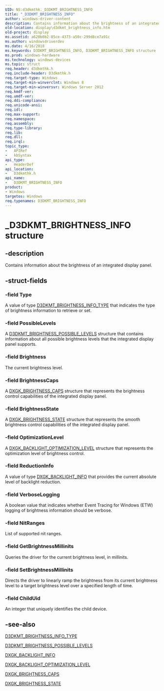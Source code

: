 ```yaml
---
UID: NS:d3dkmthk._D3DKMT_BRIGHTNESS_INFO
title: "_D3DKMT_BRIGHTNESS_INFO"
author: windows-driver-content
description: Contains information about the brightness of an integrated display panel.
old-location: display\d3dkmt_brightness_info.htm
old-project: display
ms.assetid: a620b0b2-85ce-4373-a50c-299d8ce7a91c
ms.author: windowsdriverdev
ms.date: 4/16/2018
ms.keywords: D3DKMT_BRIGHTNESS_INFO, D3DKMT_BRIGHTNESS_INFO structure [Display Devices], _D3DKMT_BRIGHTNESS_INFO, d3dkmthk/D3DKMT_BRIGHTNESS_INFO, display.d3dkmt_brightness_info
ms.prod: windows-hardware
ms.technology: windows-devices
ms.topic: struct
req.header: d3dkmthk.h
req.include-header: D3dkmthk.h
req.target-type: Windows
req.target-min-winverclnt: Windows 8
req.target-min-winversvr: Windows Server 2012
req.kmdf-ver:
req.umdf-ver:
req.ddi-compliance:
req.unicode-ansi:
req.idl:
req.max-support:
req.namespace:
req.assembly:
req.type-library:
req.lib:
req.dll:
req.irql:
topic_type:
-	APIRef
-	kbSyntax
api_type:
-	HeaderDef
api_location:
-	D3dkmthk.h
api_name:
-	D3DKMT_BRIGHTNESS_INFO
product:
- Windows
targetos: Windows
req.typenames: D3DKMT_BRIGHTNESS_INFO
---
```


# _D3DKMT_BRIGHTNESS_INFO structure


## -description


Contains information about the brightness of an integrated display panel.


## -struct-fields




### -field Type

A value of type <a href="https://msdn.microsoft.com/library/windows/hardware/jj128342">D3DKMT_BRIGHTNESS_INFO_TYPE</a> that  indicates the type of brightness information to retrieve or set.


### -field PossibleLevels

A <a href="https://msdn.microsoft.com/library/windows/hardware/jj128343">D3DKMT_BRIGHTNESS_POSSIBLE_LEVELS</a> structure that contains information about all possible brightness levels that the integrated display panel supports.


### -field Brightness

The current brightness level.


### -field BrightnessCaps

A <a href="https://msdn.microsoft.com/library/windows/hardware/jj128359">DXGK_BRIGHTNESS_CAPS</a> structure that represents the brightness control capabilities of the integrated display panel.


### -field BrightnessState

A <a href="https://msdn.microsoft.com/library/windows/hardware/jj128361">DXGK_BRIGHTNESS_STATE</a> structure that represents the smooth brightness control capabilities of the integrated display panel.


### -field OptimizationLevel

A <a href="https://msdn.microsoft.com/library/windows/hardware/jj128358">DXGK_BACKLIGHT_OPTIMIZATION_LEVEL</a> structure that represents the optimization level of brightness control.


### -field ReductionInfo

A value of type <a href="https://msdn.microsoft.com/library/windows/hardware/jj128357">DXGK_BACKLIGHT_INFO</a> that provides the current absolute level of backlight reduction.


### -field VerboseLogging

A boolean value that indicates whether Event Tracing for Windows (ETW) logging of brightness information should be verbose.

### -field NitRanges

List of supported nit ranges.

### -field GetBrightnessMillinits

Queries the driver for the current brightness level, in millinits.

### -field SetBrightnessMillinits

Directs the driver to linearly ramp the brightness from its current brightness level to a target brightness level over a specified length of time.

### -field ChildUid

An integer that uniquely identifies the child device.

## -see-also




<a href="https://msdn.microsoft.com/library/windows/hardware/jj128342">D3DKMT_BRIGHTNESS_INFO_TYPE</a>



<a href="https://msdn.microsoft.com/library/windows/hardware/jj128343">D3DKMT_BRIGHTNESS_POSSIBLE_LEVELS</a>



<a href="https://msdn.microsoft.com/library/windows/hardware/jj128357">DXGK_BACKLIGHT_INFO</a>



<a href="https://msdn.microsoft.com/library/windows/hardware/jj128358">DXGK_BACKLIGHT_OPTIMIZATION_LEVEL</a>



<a href="https://msdn.microsoft.com/library/windows/hardware/jj128359">DXGK_BRIGHTNESS_CAPS</a>



<a href="https://msdn.microsoft.com/library/windows/hardware/jj128361">DXGK_BRIGHTNESS_STATE</a>
 

 

